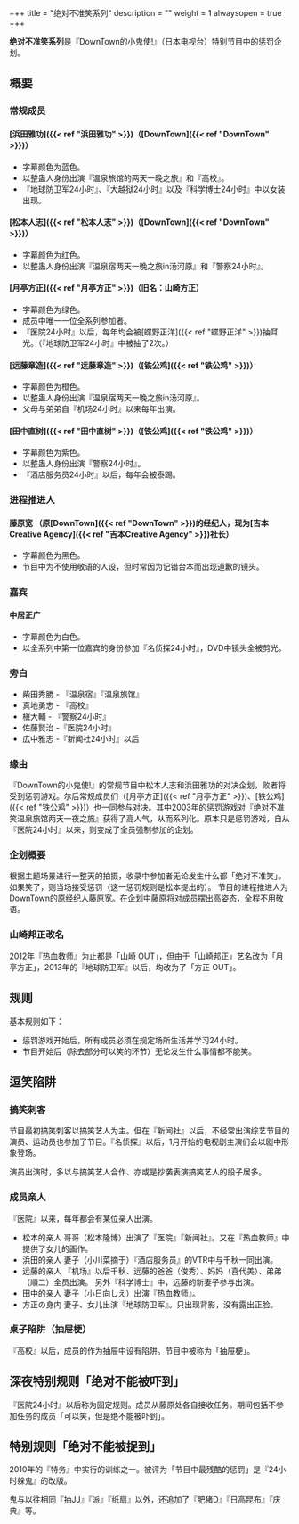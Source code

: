 +++
title = "绝对不准笑系列"
description = ""
weight = 1
alwaysopen = true
+++


**绝对不准笑系列**是『DownTown的小鬼使!』（日本电视台）特别节目中的惩罚企划。

## 概要
### 常规成员
#### [浜田雅功]({{< ref "浜田雅功" >}})（[DownTown]({{< ref "DownTown" >}})）
- 字幕颜色为蓝色。
- 以整蛊人身份出演『温泉旅馆的两天一晚之旅』和『高校』。
- 『地球防卫军24小时』、『大越狱24小时』以及『科学博士24小时』中以女装出现。
#### [松本人志]({{< ref "松本人志" >}})（[DownTown]({{< ref "DownTown" >}})）
- 字幕颜色为红色。
- 以整蛊人身份出演『温泉宿两天一晚之旅in汤河原』和『警察24小时』。
#### [月亭方正]({{< ref "月亭方正" >}})（旧名：山崎方正）
- 字幕颜色为绿色。
- 成员中唯一一位全系列参加者。
- 『医院24小时』以后，每年均会被[蝶野正洋]({{< ref "蝶野正洋" >}})抽耳光。（『地球防卫军24小时』中被抽了2次。）
#### [远藤章造]({{< ref "远藤章造" >}})（[铁公鸡]({{< ref "铁公鸡" >}})）
- 字幕颜色为橙色。
- 以整蛊人身份出演『温泉宿两天一晚之旅in汤河原』。
- 父母与弟弟自『机场24小时』以来每年出演。
#### [田中直树]({{< ref "田中直树" >}})（[铁公鸡]({{< ref "铁公鸡" >}})）
- 字幕颜色为紫色。
- 以整蛊人身份出演『警察24小时』。
- 『酒店服务员24小时』以后，每年会被泰踢。
### 进程推进人
#### 藤原宽 （原[DownTown]({{< ref "DownTown" >}})的经纪人，现为[吉本Creative Agency]({{< ref "吉本Creative Agency" >}})社长）
- 字幕颜色为黑色。
- 节目中为不使用敬语的人设，但时常因为记错台本而出现道歉的镜头。
### 嘉宾
#### 中居正广
- 字幕颜色为白色。
- 以全系列中第一位嘉宾的身份参加『名侦探24小时』，DVD中镜头全被剪光。
### 旁白
- 柴田秀勝 - 『温泉宿』『温泉旅馆』
- 真地勇志 - 『高校』
- 槇大輔 - 『警察24小时』
- 佐藤賢治 -『医院24小时』
- 広中雅志 -『新闻社24小时』以后
### 缘由
『DownTown的小鬼使!』的常规节目中松本人志和浜田雅功的对决企划，败者将受到惩罚游戏。尔后常规成员们（[月亭方正]({{< ref "月亭方正" >}})、[铁公鸡]({{< ref "铁公鸡" >}})）也一同参与对决。其中2003年的惩罚游戏对『绝对不准笑温泉旅馆两天一夜之旅』获得了高人气，从而系列化。原本只是惩罚游戏，自从『医院24小时』以来，则变成了全员强制参加的企划。
### 企划概要
根据主题场景进行一整天的拍摄，收录中参加者无论发生什么都「绝对不准笑」。如果笑了，则当场接受惩罚（这一惩罚规则是松本提出的）。
节目的进程推进人为DownTown的原经纪人藤原宽。在企划中藤原将对成员摆出高姿态，全程不用敬语。
### 山崎邦正改名
2012年『热血教师』为止都是「山崎 OUT」，但由于「山崎邦正」艺名改为「月亭方正」，2013年的『地球防卫军』以后，均改为了「方正 OUT」。
## 规则
基本规则如下：
- 惩罚游戏开始后，所有成员必须在规定场所生活并学习24小时。
- 节目开始后（除去部分可以笑的环节）无论发生什么事情都不能笑。
## 逗笑陷阱
### 搞笑刺客

节目最初搞笑刺客以搞笑艺人为主。但在『新闻社』以后，不经常出演综艺节目的演员、运动员也参加了节目。『名侦探』以后，1月开始的电视剧主演们会以剧中形象登场。

演员出演时，多以与搞笑艺人合作、亦或是抄袭表演搞笑艺人的段子居多。
### 成员亲人
『医院』以来，每年都会有某位亲人出演。
- 松本的亲人
哥哥（松本隆博）出演了『医院』『新闻社』。又在『热血教师』中提供了女儿的画作。
- 浜田的亲人
妻子（小川菜摘于）『酒店服务员』的VTR中与千秋一同出演。
- 远藤的亲人
『机场』以后千秋、远藤的爸爸（俊秀）、妈妈（喜代美）、弟弟（順二）全员出演。
另外『科学博士』中，远藤的新妻子参与出演。
- 田中的亲人
妻子（小日向しえ）出演『热血教师』。
- 方正の身内
妻子、女儿出演『地球防卫军』。只出现背影，没有露出正脸。
### 桌子陷阱（抽屉梗）
『高校』以后，成员的作为抽屉中设有陷阱。节目中被称为「抽屉梗」。

## 深夜特别规则「绝对不能被吓到」
『医院24小时』以后称为固定规则。成员从藤原处各自接收任务。期间包括不参加任务的成员「可以笑，但是绝不能被吓到」。

## 特别规则「绝对不能被捉到」
2010年的『特务』中实行的训练之一。被评为「节目中最残酷的惩罚」是『24小时躲鬼』的改版。

鬼与以往相同『抽JJ』『派』『纸扇』以外，还追加了『肥猪D』『日高昆布』『庆典』等。
